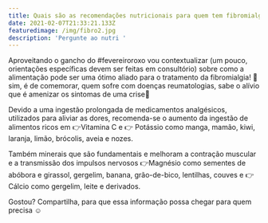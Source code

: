 ```yaml
---
title: Quais são as recomendações nutricionais para quem tem fibromialgia?
date: 2021-02-07T21:33:21.133Z
featuredimage: /img/fibro2.jpg
description: 'Pergunte ao nutri '
---
```

Aproveitando o gancho do #fevereiroroxo vou contextualizar (um pouco, orientações específicas devem ser feitas em consultório) sobre como a alimentação pode ser uma ótimo aliado para o tratamento da fibromialgia! 🎉sim, é de comemorar, quem sofre com doenças reumatologias, sabe o alívio que é amenizar os sintomas de uma crise🙌

Devido a uma ingestão prolongada de medicamentos analgésicos, utilizados para aliviar as dores, recomenda-se o aumento da ingestão de alimentos ricos em 👉Vitamina C e 👉 Potássio como manga, mamão, kiwi, laranja, limão, brócolis, aveia e nozes.

Também minerais que são fundamentais e melhoram a contração muscular e a transmissão dos impulsos nervosos 👉Magnésio como sementes de abóbora e girassol, gergelim, banana, grão-de-bico, lentilhas, couves e 👉Cálcio como gergelim, leite e derivados.



Gostou? Compartilha, para que essa informação possa chegar para quem precisa ☺
